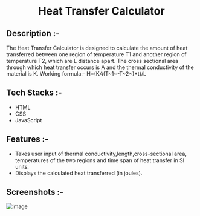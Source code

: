 # <p align="center">Heat Transfer Calculator</p>

## Description :-

The Heat Transfer Calculator is designed to calculate the amount of heat transferred between one region of temperature T1 and another region of temperature T2, which are L distance apart. The cross sectional area through which heat transfer occurs is A and the thermal conductivity of the material is K.
Working formula:- H=(K*A*(T~1~-T~2~)*t)/L

## Tech Stacks :-

- HTML
- CSS
- JavaScript

## Features :-

- Takes user input of thermal conductivity,length,cross-sectional area, temperatures of the two regions and time span of heat transfer in SI units.
- Displays the calculated heat transferred (in joules).

## Screenshots :-

![image](https://github.com/user-attachments/assets/292b4795-916c-44f6-921b-92134efb8a08)